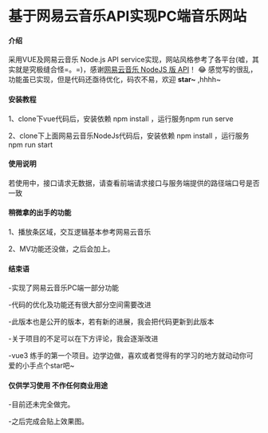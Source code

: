 # 基于网易云音乐API实现PC端音乐网站

#### 介绍
采用VUE及网易云音乐 Node.js API service实现，网站风格参考了各平台(嘘，其实就是究极缝合怪=。=)，感谢[网易云音乐 NodeJS 版 API](https://binaryify.github.io/NeteaseCloudMusicApi/#/)！
:joy:  感觉写的很乱，功能虽已实现，但是代码还亟待优化，码农不易，欢迎 **star~** ,hhhh~


#### 安装教程
1、clone下vue代码后，安装依赖 npm install ，运行服务npm run serve

2、clone下上面网易云音乐NodeJs代码后，安装依赖 npm install ，运行服务npm run start

#### 使用说明
若使用中，接口请求无数据，请查看前端请求接口与服务端提供的路径端口号是否一致

#### 稍微拿的出手的功能
1、播放条区域，交互逻辑基本参考网易云音乐

2、MV功能还没做，之后会加上。

<!-- 2、mv视频，采用了videojs，添加了视频清晰度功能 -->

#### 结束语
-实现了网易云音乐PC端一部分功能

-代码的优化及功能还有很大部分空间需要改进

-此版本也是公开的版本，若有新的进展，我会把代码更新到此版本

-关于项目的不足可以在下方评论，我会逐渐改进

-vue3 练手的第一个项目。边学边做，喜欢或者觉得有的学习的地方就动动你可爱的小手点个star吧~

#### 仅供学习使用 不作任何商业用途

-目前还未完全做完。

-之后完成会贴上效果图。

